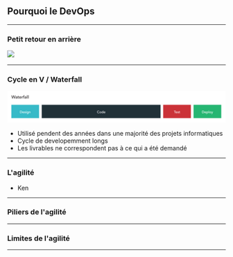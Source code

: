 ## Pourquoi le DevOps

----

### Petit retour en arrière
<img src="https://png.icons8.com/metro/1600/rewind.png"/>

----

### Cycle en V / Waterfall

<img src="images/waterfall.png"/>

* Utilisé pendent des années dans une majorité des projets informatiques
* Cycle de developemment longs
* Les livrables ne correspondent pas à ce qui a été demandé

----

### L'agilité

* Ken 

----

### Piliers de l'agilité


----

### Limites de l'agilité


----

